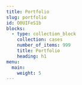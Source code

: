 ```yaml
---
title: Portfolio
slug: portfolio
id: O0UIFeS1b
blocks:
  - type: collection_block
    collection: cases
    number_of_items: 999
    title: Portfolio
    heading: h1
menu:
  main:
    weight: 5
---
```

